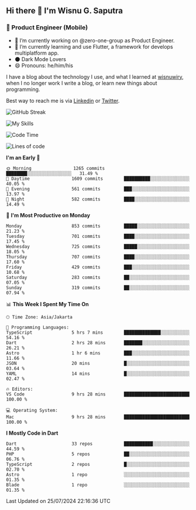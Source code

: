## Hi there 👋 I'm Wisnu G. Saputra

### :mobile_phone_off: Product Engineer (Mobile)

- 🔭 I’m currently working on @zero-one-group as Product Engineer.
- 🌱 I’m currently learning and use Flutter, a framework for develops multiplatform app.
- 🌑 Dark Mode Lovers
- 😄 Pronouns: he/him/his

I have a blog about the technology I use, and what I learned at [wisnuwiry](https://wisnuwiry.space/), when I no longer work I write a blog, or learn new things about programming.

Best way to reach me is via [Linkedin](https://www.linkedin.com/in/wisnu-saputra/) or [Twitter](https://twitter.com/wisnuwiry).

![GitHub Streak](https://streak-stats.demolab.com?user=wisnuwiry&theme=dark&hide_border=true)

![My Skills](https://skillicons.dev/icons?i=dart,flutter,kotlin,swift,go,js,css,neovim,git,linux&perline=5)

<!--START_SECTION:waka-->
![Code Time](http://img.shields.io/badge/Code%20Time-1%2C462%20hrs%2031%20mins-blue)

![Lines of code](https://img.shields.io/badge/From%20Hello%20World%20I%27ve%20Written-5.8%20million%20lines%20of%20code-blue)

**I'm an Early 🐤** 

```text
🌞 Morning                1265 commits        ████████░░░░░░░░░░░░░░░░░   31.49 % 
🌆 Daytime                1609 commits        ██████████░░░░░░░░░░░░░░░   40.05 % 
🌃 Evening                561 commits         ███░░░░░░░░░░░░░░░░░░░░░░   13.97 % 
🌙 Night                  582 commits         ████░░░░░░░░░░░░░░░░░░░░░   14.49 % 
```
📅 **I'm Most Productive on Monday** 

```text
Monday                   853 commits         █████░░░░░░░░░░░░░░░░░░░░   21.23 % 
Tuesday                  701 commits         ████░░░░░░░░░░░░░░░░░░░░░   17.45 % 
Wednesday                725 commits         █████░░░░░░░░░░░░░░░░░░░░   18.05 % 
Thursday                 707 commits         ████░░░░░░░░░░░░░░░░░░░░░   17.60 % 
Friday                   429 commits         ███░░░░░░░░░░░░░░░░░░░░░░   10.68 % 
Saturday                 283 commits         ██░░░░░░░░░░░░░░░░░░░░░░░   07.05 % 
Sunday                   319 commits         ██░░░░░░░░░░░░░░░░░░░░░░░   07.94 % 
```


📊 **This Week I Spent My Time On** 

```text
🕑︎ Time Zone: Asia/Jakarta

💬 Programming Languages: 
TypeScript               5 hrs 7 mins        ██████████████░░░░░░░░░░░   54.16 % 
Dart                     2 hrs 28 mins       ███████░░░░░░░░░░░░░░░░░░   26.21 % 
Astro                    1 hr 6 mins         ███░░░░░░░░░░░░░░░░░░░░░░   11.66 % 
JSON                     20 mins             █░░░░░░░░░░░░░░░░░░░░░░░░   03.64 % 
YAML                     14 mins             █░░░░░░░░░░░░░░░░░░░░░░░░   02.47 % 

🔥 Editors: 
VS Code                  9 hrs 28 mins       █████████████████████████   100.00 % 

💻 Operating System: 
Mac                      9 hrs 28 mins       █████████████████████████   100.00 % 
```

**I Mostly Code in Dart** 

```text
Dart                     33 repos            ███████████░░░░░░░░░░░░░░   44.59 % 
PHP                      5 repos             ██░░░░░░░░░░░░░░░░░░░░░░░   06.76 % 
TypeScript               2 repos             █░░░░░░░░░░░░░░░░░░░░░░░░   02.70 % 
Astro                    1 repo              ░░░░░░░░░░░░░░░░░░░░░░░░░   01.35 % 
Blade                    1 repo              ░░░░░░░░░░░░░░░░░░░░░░░░░   01.35 % 
```




 Last Updated on 25/07/2024 22:16:36 UTC
<!--END_SECTION:waka-->
